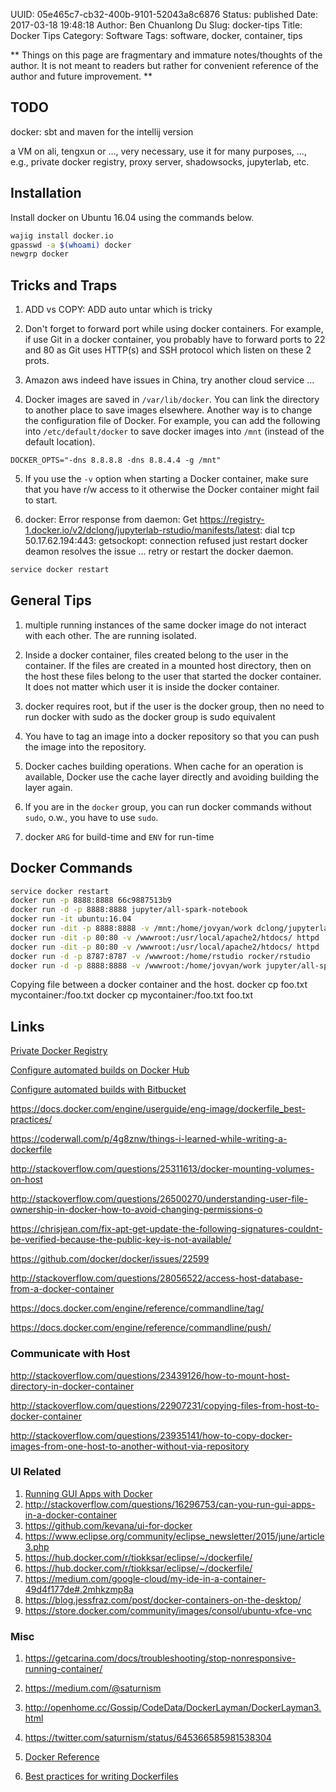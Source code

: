 UUID: 05e465c7-cb32-400b-9101-52043a8c6876
Status: published
Date: 2017-03-18 19:48:18
Author: Ben Chuanlong Du
Slug: docker-tips
Title: Docker Tips
Category: Software
Tags: software, docker, container, tips

**
Things on this page are
fragmentary and immature notes/thoughts of the author.
It is not meant to readers
but rather for convenient reference of the author and future improvement.
**

## TODO

docker: sbt and maven for the intellij version

a VM on ali, tengxun or ..., very necessary, use it for many purposes, ..., e.g., private docker registry, proxy server, shadowsocks, jupyterlab, etc.

## Installation

Install docker on Ubuntu 16.04 using the commands below.
```bash
wajig install docker.io
gpasswd -a $(whoami) docker
newgrp docker
```

## Tricks and Traps

1. ADD vs COPY: ADD auto untar which is tricky 

2. Don't forget to forward port while using docker containers. 
For example, if use Git in a docker container,
you probably have to forward ports to 22 and 80 as Git uses HTTP(s) and SSH protocol which listen on these 2 prots.

3. Amazon aws indeed have issues in China, try another cloud service ...

4. Docker images are saved in `/var/lib/docker`. 
You can link the directory to another place to save images elsewhere.
Another way is to change the configuration file of Docker.
For example, 
you can add the following into `/etc/default/docker` 
to save docker images into `/mnt` (instead of the default location).
```
DOCKER_OPTS="-dns 8.8.8.8 -dns 8.8.4.4 -g /mnt"
```

5. If you use the `-v` option when starting a Docker container, 
make sure that you have r/w access to it otherwise the Docker container might fail to start.

6. docker: Error response from daemon: Get https://registry-1.docker.io/v2/dclong/jupyterlab-rstudio/manifests/latest: dial tcp 50.17.62.194:443: getsockopt: connection refused just restart docker deamon resolves the issue ...
retry or restart the docker daemon.
```bash
service docker restart
```

## General Tips

1. multiple running instances of the same docker image do not interact with each other. 
The are running isolated.

2. Inside a docker container, 
files created belong to the user in the container. 
If the files are created in a mounted host directory,
then on the host these files belong to the user that started the docker container.
It does not matter which user it is inside the docker container. 

3. docker requires root, but if the user is the docker group, 
then no need to run docker with sudo 
as the docker group is sudo equivalent

4. You have to tag an image into a docker repository 
so that you can push the image into the repository. 

5. Docker caches building operations. 
When cache for an operation is available, 
Docker use the cache layer directly and avoiding building the layer again.

6. If you are in the `docker` group, 
you can run docker commands without `sudo`,
o.w., you have to use `sudo`.

7. docker `ARG` for build-time and `ENV` for run-time

## Docker Commands

```bash
service docker restart
docker run -p 8888:8888 66c9887513b9
docker run -d -p 8888:8888 jupyter/all-spark-notebook
docker run -it ubuntu:16.04
docker run -dit -p 8888:8888 -v /mnt:/home/jovyan/work dclong/jupyterlab-spark-all
docker run -dit -p 80:80 -v /wwwroot:/usr/local/apache2/htdocs/ httpd
docker run -dit -p 80:80 -v /wwwroot:/usr/local/apache2/htdocs/ httpd
docker run -d -p 8787:8787 -v /wwwroot:/home/rstudio rocker/rstudio
docker run -d -p 8888:8888 -v /wwwroot:/home/jovyan/work jupyter/all-spark-notebook
```

Copying file between a docker container and the host.
docker cp foo.txt mycontainer:/foo.txt 
docker cp mycontainer:/foo.txt foo.txt


## Links

[Private Docker Registry](https://docs.docker.com/registry/deploying/)

[Configure automated builds on Docker Hub](https://docs.docker.com/docker-hub/builds/)

[Configure automated builds with Bitbucket](https://docs.docker.com/docker-hub/bitbucket/)

https://docs.docker.com/engine/userguide/eng-image/dockerfile_best-practices/

https://coderwall.com/p/4g8znw/things-i-learned-while-writing-a-dockerfile

http://stackoverflow.com/questions/25311613/docker-mounting-volumes-on-host

http://stackoverflow.com/questions/26500270/understanding-user-file-ownership-in-docker-how-to-avoid-changing-permissions-o

https://chrisjean.com/fix-apt-get-update-the-following-signatures-couldnt-be-verified-because-the-public-key-is-not-available/

https://github.com/docker/docker/issues/22599

http://stackoverflow.com/questions/28056522/access-host-database-from-a-docker-container

https://docs.docker.com/engine/reference/commandline/tag/

https://docs.docker.com/engine/reference/commandline/push/

### Communicate with Host

http://stackoverflow.com/questions/23439126/how-to-mount-host-directory-in-docker-container

http://stackoverflow.com/questions/22907231/copying-files-from-host-to-docker-container

http://stackoverflow.com/questions/23935141/how-to-copy-docker-images-from-one-host-to-another-without-via-repository

### UI Related
1. [Running GUI Apps with Docker](http://fabiorehm.com/blog/2014/09/11/running-gui-apps-with-docker/)
2. <http://stackoverflow.com/questions/16296753/can-you-run-gui-apps-in-a-docker-container>
2. <https://github.com/kevana/ui-for-docker>
2. <https://www.eclipse.org/community/eclipse_newsletter/2015/june/article3.php>
2. <https://hub.docker.com/r/tiokksar/eclipse/~/dockerfile/>
2. <https://hub.docker.com/r/tiokksar/eclipse/~/dockerfile/>
2. <https://medium.com/google-cloud/my-ide-in-a-container-49d4f177de#.2mhkzmp8a>
2. <https://blog.jessfraz.com/post/docker-containers-on-the-desktop/>
2. <https://store.docker.com/community/images/consol/ubuntu-xfce-vnc>

### Misc
1. <https://getcarina.com/docs/troubleshooting/stop-nonresponsive-running-container/>
2. <https://medium.com/@saturnism> 
3. <http://openhome.cc/Gossip/CodeData/DockerLayman/DockerLayman3.html>
4. <https://twitter.com/saturnism/status/645366585981538304>


1. [Docker Reference](https://docs.docker.com/engine/reference/builder/)

2. [Best practices for writing Dockerfiles](https://docs.docker.com/engine/userguide/eng-image/dockerfile_best-practices/)


